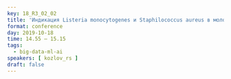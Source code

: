 ```yaml
---
key: 18_R3_02_02
title: 'Индикация Listeria monocytogenes и Staphilococcus aureus в молоке'
format: conference
day: 2019-10-18
time: 14.55 – 15.15
tags:
  - big-data-ml-ai
speakers: [ kozlov_rs ]
draft: false
---
```

